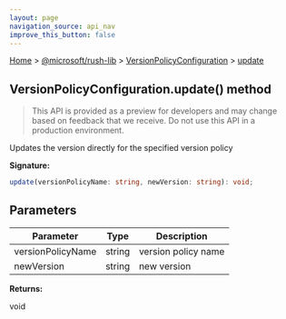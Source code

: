 ```yaml
---
layout: page
navigation_source: api_nav
improve_this_button: false
---
```



[Home](./index.md) &gt; [@microsoft/rush-lib](./rush-lib.md) &gt; [VersionPolicyConfiguration](./rush-lib.versionpolicyconfiguration.md) &gt; [update](./rush-lib.versionpolicyconfiguration.update.md)

## VersionPolicyConfiguration.update() method

> This API is provided as a preview for developers and may change based on feedback that we receive. Do not use this API in a production environment.
>

Updates the version directly for the specified version policy

<b>Signature:</b>

```typescript
update(versionPolicyName: string, newVersion: string): void;
```

## Parameters

|  Parameter | Type | Description |
|  --- | --- | --- |
|  versionPolicyName | string | version policy name |
|  newVersion | string | new version |

<b>Returns:</b>

void
